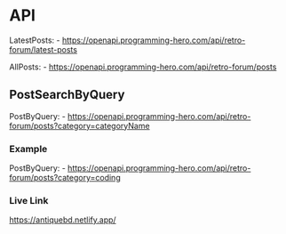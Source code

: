 
# API

LatestPosts: - https://openapi.programming-hero.com/api/retro-forum/latest-posts

AllPosts: - https://openapi.programming-hero.com/api/retro-forum/posts

## PostSearchByQuery

PostByQuery: -  https://openapi.programming-hero.com/api/retro-forum/posts?category=categoryName


### Example

PostByQuery: - https://openapi.programming-hero.com/api/retro-forum/posts?category=coding




### Live Link
https://antiquebd.netlify.app/


